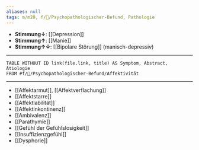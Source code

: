 ```yaml
---
aliases: null
tags: m/m20, f/💭/Psychopathologischer-Befund, Pathologie
---
```

- **Stimmung↓**: [[Depression]]
- **Stimmung↑**: [[Manie]]
- **Stimmung↑↓**: [[Bipolare Störung]] (manisch-depressiv)
---
```dataview
TABLE WITHOUT ID link(file.link, title) AS Symptom, Abstract, Ätiologie
FROM #f/💭/Psychopathologischer-Befund/Affektivität 
```
---
- [[Affektarmut]], [[Affektverflachung]]
- [[Affektstarre]]
- [[Affektlabilität]]
- [[Affektinkontinenz]]
- [[Ambivalenz]]
- [[Parathymie]]
- [[Gefühl der Gefühlslosigkeit]]
- [[Insuffizienzgefühl]]
- [[Dysphorie]]